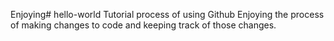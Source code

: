 Enjoying# hello-world
Tutorial process of using Github
Enjoying the process of making changes to code and keeping track of those changes.
